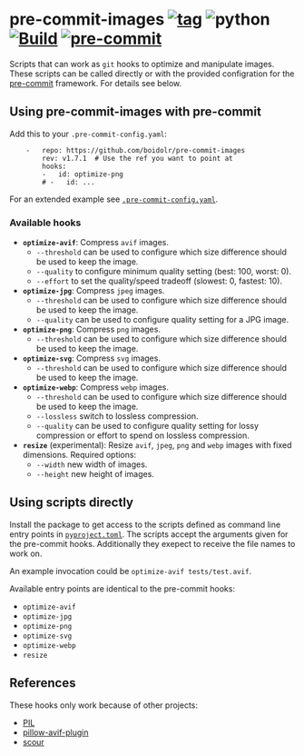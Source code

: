 pre-commit-images
[![tag](https://img.shields.io/github/v/tag/boidolr/pre-commit-images?sort=semver)](https://github.com/boidolr/pre-commit-images/tags)
![python](https://img.shields.io/python/required-version-toml?tomlFilePath=https%3A%2F%2Fraw.githubusercontent.com%2Fboidolr%2Fpre-commit-images%2Fmain%2Fpyproject.toml)
[![Build](https://github.com/boidolr/pre-commit-images/actions/workflows/continous-integration.yml/badge.svg)](https://github.com/boidolr/pre-commit-images/actions/workflows/continous-integration.yml)
[![pre-commit](https://img.shields.io/badge/pre--commit-enabled-brightgreen?logo=pre-commit&logoColor=white)](https://github.com/pre-commit/pre-commit)
================

Scripts that can work as `git` hooks to optimize and manipulate images.
These scripts can be called directly or with the provided configration for the [pre-commit](https://github.com/pre-commit/pre-commit) framework.
For details see below.


## Using pre-commit-images with pre-commit

Add this to your `.pre-commit-config.yaml`:
```
    -   repo: https://github.com/boidolr/pre-commit-images
        rev: v1.7.1  # Use the ref you want to point at
        hooks:
        -   id: optimize-png
        # -   id: ...
```
For an extended example see [`.pre-commit-config.yaml`](.pre-commit-config.yaml).

### Available hooks

- **`optimize-avif`**: Compress `avif` images.
    - `--threshold` can be used to configure which size difference should be used to keep the image.
    - `--quality` to configure minimum quality setting (best: 100, worst: 0).
    - `--effort` to set the quality/speed tradeoff (slowest: 0, fastest: 10).
- **`optimize-jpg`**: Compress `jpeg` images.
    - `--threshold` can be used to configure which size difference should be used to keep the image.
    - `--quality` can be used to configure quality setting for a JPG image.
- **`optimize-png`**: Compress `png` images.
    - `--threshold` can be used to configure which size difference should be used to keep the image.
- **`optimize-svg`**: Compress `svg` images.
    - `--threshold` can be used to configure which size difference should be used to keep the image.
- **`optimize-webp`**: Compress `webp` images.
    - `--threshold` can be used to configure which size difference should be used to keep the image.
    - `--lossless` switch to lossless compression.
    - `--quality` can be used to configure quality setting for lossy compression or effort to spend on lossless compression.
- **`resize`** (experimental): Resize `avif`, `jpeg`, `png` and `webp` images with fixed dimensions. Required options:
    - `--width` new width of images.
    - `--height` new height of images.


## Using scripts directly

Install the package to get access to the scripts defined as command line entry points in [`pyproject.toml`](./pyproject.toml).
The scripts accept the arguments given for the pre-commit hooks. Additionally they exepect to receive the file names to work on.

An example invocation could be `optimize-avif tests/test.avif`.

Available entry points are identical to the pre-commit hooks:
- `optimize-avif`
- `optimize-jpg`
- `optimize-png`
- `optimize-svg`
- `optimize-webp`
- `resize`


## References

These hooks only work because of other projects:

- [PIL](https://github.com/python-pillow/Pillow)
- [pillow-avif-plugin](https://github.com/fdintino/pillow-avif-plugin)
- [scour](https://github.com/scour-project/scour)
